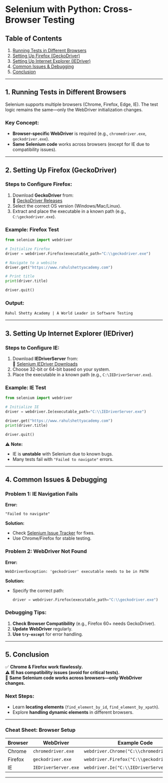 # **Selenium with Python: Cross-Browser Testing**  


## **Table of Contents**  
1. [Running Tests in Different Browsers](#running-tests-in-different-browsers)  
2. [Setting Up Firefox (GeckoDriver)](#setting-up-firefox-geckodriver)  
3. [Setting Up Internet Explorer (IEDriver)](#setting-up-internet-explorer-iedriver)  
4. [Common Issues & Debugging](#common-issues--debugging)  
5. [Conclusion](#conclusion)  

---

## **1. Running Tests in Different Browsers**  
Selenium supports multiple browsers (Chrome, Firefox, Edge, IE). The test logic remains the same—only the WebDriver initialization changes.  

### **Key Concept:**  
- **Browser-specific WebDriver** is required (e.g., `chromedriver.exe`, `geckodriver.exe`).  
- **Same Selenium code** works across browsers (except for IE due to compatibility issues).  

---

## **2. Setting Up Firefox (GeckoDriver)**  
### **Steps to Configure Firefox:**  
1. Download **GeckoDriver** from:  
   🔗 [GeckoDriver Releases](https://github.com/mozilla/geckodriver/releases)  
2. Select the correct OS version (Windows/Mac/Linux).  
3. Extract and place the executable in a known path (e.g., `C:\geckodriver.exe`).  

### **Example: Firefox Test**  
```python
from selenium import webdriver  

# Initialize Firefox  
driver = webdriver.Firefox(executable_path="C:\\geckodriver.exe")  

# Navigate to a website  
driver.get("https://www.rahulshettyacademy.com")  

# Print title  
print(driver.title)  

driver.quit()  
```

### **Output:**  
```
Rahul Shetty Academy | A World Leader in Software Testing
```

---

## **3. Setting Up Internet Explorer (IEDriver)**  
### **Steps to Configure IE:**  
1. Download **IEDriverServer** from:  
   🔗 [Selenium IEDriver Downloads](https://www.selenium.dev/downloads/)  
2. Choose 32-bit or 64-bit based on your system.  
3. Place the executable in a known path (e.g., `C:\IEDriverServer.exe`).  

### **Example: IE Test**  
```python
from selenium import webdriver  

# Initialize IE  
driver = webdriver.Ie(executable_path="C:\\IEDriverServer.exe")  

driver.get("https://www.rahulshettyacademy.com")  
print(driver.title)  

driver.quit()  
```

⚠ **Note:**  
- IE is **unstable** with Selenium due to known bugs.  
- Many tests fail with `"Failed to navigate"` errors.  

---

## **4. Common Issues & Debugging**  
### **Problem 1: IE Navigation Fails**  
**Error:**  
```
"Failed to navigate"  
```
**Solution:**  
- Check [Selenium Issue Tracker](https://github.com/SeleniumHQ/selenium/issues) for fixes.  
- Use Chrome/Firefox for stable testing.  

### **Problem 2: WebDriver Not Found**  
**Error:**  
```
WebDriverException: 'geckodriver' executable needs to be in PATH  
```
**Solution:**  
- Specify the correct path:  
  ```python
  driver = webdriver.Firefox(executable_path="C:\\geckodriver.exe")  
  ```

### **Debugging Tips:**  
1. **Check Browser Compatibility** (e.g., Firefox 60+ needs GeckoDriver).  
2. **Update WebDriver** regularly.  
3. **Use `try-except`** for error handling.  

---

## **5. Conclusion**  
✅ **Chrome & Firefox work flawlessly.**  
⚠ **IE has compatibility issues (avoid for critical tests).**  
🔧 **Same Selenium code works across browsers—only WebDriver changes.**  

### **Next Steps:**  
- Learn **locating elements** (`find_element_by_id`, `find_element_by_xpath`).  
- Explore **handling dynamic elements** in different browsers.  

---

### **Cheat Sheet: Browser Setup**  
| Browser | WebDriver | Example Code |  
|---------|----------|--------------|  
| Chrome | `chromedriver.exe` | `webdriver.Chrome("C:\\chromedriver.exe")` |  
| Firefox | `geckodriver.exe` | `webdriver.Firefox("C:\\geckodriver.exe")` |  
| IE | `IEDriverServer.exe` | `webdriver.Ie("C:\\IEDriverServer.exe")` |  

---
